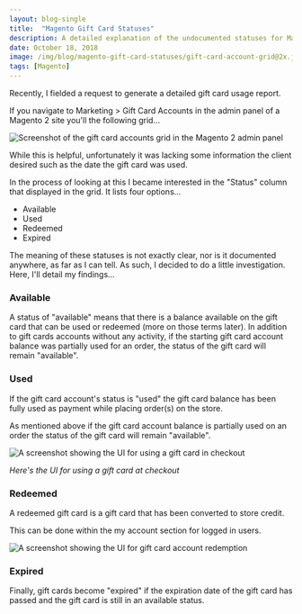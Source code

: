 ```yaml
---
layout: blog-single
title:  "Magento Gift Card Statuses"
description: A detailed explanation of the undocumented statuses for Magento gift card accounts.
date: October 18, 2018
image: /img/blog/magento-gift-card-statuses/gift-card-account-grid@2x.jpg
tags: [Magento]
---
```


Recently, I fielded a request to generate a detailed gift card usage report.

If you navigate to Marketing > Gift Card Accounts in the admin panel of a Magento 2 site you'll the following grid...

<img
  class="rounded shadow"
  src="/img/blog/magento-gift-card-statuses/gift-card-account-grid@1x.jpg"
  srcset="/img/blog/magento-gift-card-statuses/gift-card-account-grid@1x.jpg 1x, /img/blog/magento-gift-card-statuses/gift-card-account-grid@2x.jpg 2x"
  alt="Screenshot of the gift card accounts grid in the Magento 2 admin panel">

While this is helpful, unfortunately it was lacking some information the client desired such as the date the gift card was used.

In the process of looking at this I became interested in the "Status" column that displayed in the grid. It lists four options...

- Available
- Used
- Redeemed
- Expired

The meaning of these statuses is not exactly clear, nor is it documented anywhere, as far as I can tell. As such, I decided to do a little investigation. Here, I'll detail my findings...

<!-- excerpt_separator -->

### Available

A status of "available" means that there is a balance available on the gift card that can be used or redeemed (more on those terms later). In addition to gift cards accounts without any activity, if the starting gift card account balance was partially used for an order, the status of the gift card will remain "available".

### Used

If the gift card account's status is "used" the gift card balance has been fully used as payment while placing order(s) on the store.

As mentioned above if the gift card account balance is partially used on an order the status of the gift card will remain "available".

<img
  class="rounded shadow"
  src="/img/blog/magento-gift-card-statuses/using-a-gift-card-at-checkout@1x.jpg"
  srcset="/img/blog/magento-gift-card-statuses/using-a-gift-card-at-checkout@1x.jpg 1x, /img/blog/magento-gift-card-statuses/using-a-gift-card-at-checkout@2x.jpg 2x"
  alt="A screenshot showing the UI for using a gift card in checkout">

*Here's the UI for using a gift card at checkout*

### Redeemed

A redeemed gift card is a gift card that has been converted to store credit.

This can be done within the my account section for logged in users.

<img
  class="rounded shadow"
  src="/img/blog/magento-gift-card-statuses/gift-card-redemption@1x.jpg"
  srcset="/img/blog/magento-gift-card-statuses/gift-card-redemption@1x.jpg 1x, /img/blog/magento-gift-card-statuses/gift-card-redemption@2x.jpg 2x"
  alt="A screenshot showing the UI for gift card account redemption">

### Expired

Finally, gift cards become "expired" if the expiration date of the gift card has passed and the gift card is still in an available status.
